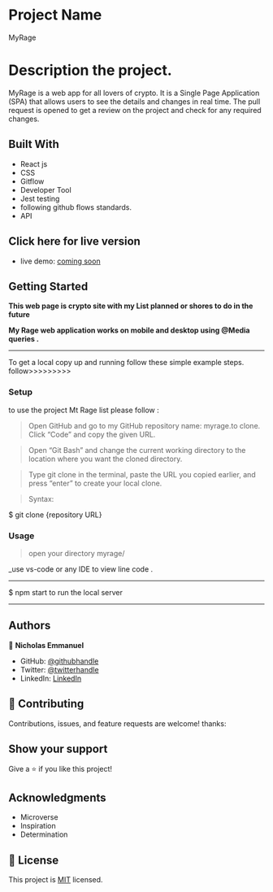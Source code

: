 # Project Name

MyRage

# Description the project.

MyRage is a web app for all lovers of crypto. It is a Single Page Application (SPA) that allows users to see the details and changes in real time.
The pull request is opened to get a review on the project and check for any required changes.

## Built With

- React js
- CSS
- Gitflow
- Developer Tool
- Jest testing
- following github flows standards.
- API

## Click here for live version

- live demo: [coming soon]()

## Getting Started

**This web page is crypto site with my List planned or shores to do in the future**

**My Rage web application works on mobile and desktop using @Media queries .**

---

To get a local copy up and running follow these simple example steps.
follow>>>>>>>>>

### Setup

to use the project Mt Rage list please follow :

> Open GitHub and go to my GitHub repository name: myrage.to clone.
> Click “Code” and copy the given URL.

> Open “Git Bash” and change the current working directory to the location where you want the cloned directory.

> Type git clone in the terminal, paste the URL you copied earlier, and press “enter” to create your local clone.

> Syntax:

$ git clone {repository URL}

### Usage

> open your directory myrage/

\_use vs-code or any IDE to view line code .

---

$ npm start to run the local server

---

## Authors

👤 **Nicholas Emmanuel**

- GitHub: [@githubhandle](https://github.com/NickEmma)
- Twitter: [@twitterhandle](https://twitter.com/techieEmma)
- LinkedIn: [LinkedIn](https://linkedin.com/in/nicholas-emmanuel-6b9775207)

## 🤝 Contributing

Contributions, issues, and feature requests are welcome!
thanks:

## Show your support

Give a ⭐️ if you like this project!

## Acknowledgments

- Microverse
- Inspiration
- Determination

## 📝 License

This project is [MIT](./MIT.md) licensed.
